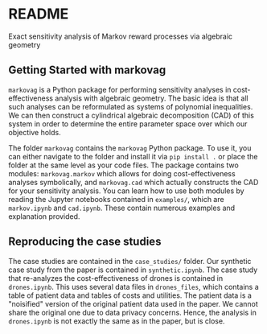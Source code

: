 # README
Exact sensitivity analysis of Markov reward processes via algebraic geometry

## Getting Started with markovag

`markovag` is a Python package for performing sensitivity analyses in cost-effectiveness analysis with algebraic geometry. The basic idea is that all such analyses can be reformulated as systems of polynomial inequalities. We can then construct a cylindrical algebraic decomposition (CAD) of this system in order to determine the entire parameter space over which our objective holds.

The folder `markovag` contains the `markovag` Python package. To use it, you can either navigate to the folder and install it via `pip install .` or place the folder at the same level as your code files. The package contains two modules: `markovag.markov` which allows for doing cost-effectiveness analyses symbolically, and `markovag.cad` which actually constructs the CAD for your sensitivity analysis. You can learn how to use both modules by reading the Jupyter notebooks contained in `examples/`, which are `markov.ipynb` and `cad.ipynb`. These contain numerous examples and explanation provided.

## Reproducing the case studies

The case studies are contained in the `case_studies/` folder. Our synthetic case study from the paper is contained in `synthetic.ipynb`. The case study that re-analyzes the cost-effectiveness of drones is contained in `drones.ipynb`. This uses several data files in `drones_files`, which contains a table of patient data and tables of costs and utilities. The patient data is a "noisified" version of the original patient data used in the paper. We cannot share the original one due to data privacy concerns. Hence, the analysis in `drones.ipynb` is not exactly the same as in the paper, but is close.



